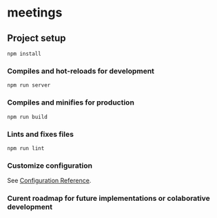 # meetings

## Project setup

```
npm install
```

### Compiles and hot-reloads for development

```
npm run server
```

### Compiles and minifies for production

```
npm run build
```

### Lints and fixes files

```
npm run lint
```

### Customize configuration

See [Configuration Reference](https://cli.vuejs.org/config/).

### Curent roadmap for future implementations or colaborative development

```

```
